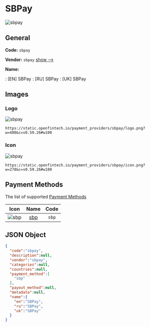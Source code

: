 
# SBPay 
![sbpay](https://static.openfintech.io/payment_providers/sbpay/logo.png?w=400&c=v0.59.26#w100)  

## General 
 
**Code:** `sbpay` 
 
**Vendor:** `sbpay` [show -->](/vendors/sbpay/) 
 
**Name:** 
 
:	[EN] SBPay 
:	[RU] SBPay 
:	[UK] SBPay 
 

## Images 

### Logo 
 
![sbpay](https://static.openfintech.io/payment_providers/sbpay/logo.png?w=400&c=v0.59.26#w100)  

```
https://static.openfintech.io/payment_providers/sbpay/logo.png?w=400&c=v0.59.26#w100
```  

### Icon 
 
![sbpay](https://static.openfintech.io/payment_providers/sbpay/icon.png?w=278&c=v0.59.26#w100)  

```
https://static.openfintech.io/payment_providers/sbpay/icon.png?w=278&c=v0.59.26#w100
```  

## Payment Methods 
 
The list of supported [Payment Methods](/payment-methods/) 

|Icon|Name|Code| 
|:---:|:---:|:---:| 
|![sbp](https://static.openfintech.io/payment_methods/sbp/icon.svg?w=278&c=v0.59.26#w100) |[sbp](/payment-methods/sbp/)|`sbp`| 
 

## JSON Object 

```json
{
  "code":"sbpay",
  "description":null,
  "vendor":"sbpay",
  "categories":null,
  "countries":null,
  "payment_method":[
    "sbp"
  ],
  "payout_method":null,
  "metadata":null,
  "name":{
    "en":"SBPay",
    "ru":"SBPay",
    "uk":"SBPay"
  }
}
```  
